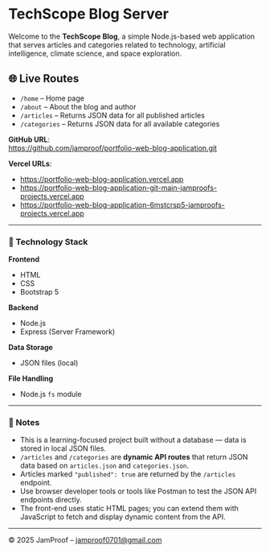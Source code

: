 # TechScope Blog Server

Welcome to the **TechScope Blog**, a simple Node.js-based web application that serves articles and categories related to technology, artificial intelligence, climate science, and space exploration.

## 🌐 Live Routes

- `/home` – Home page  
- `/about` – About the blog and author  
- `/articles` – Returns JSON data for all published articles  
- `/categories` – Returns JSON data for all available categories  

**GitHub URL**:  
https://github.com/jamproof/portfolio-web-blog-application.git

**Vercel URLs**:  
- https://portfolio-web-blog-application.vercel.app  
- https://portfolio-web-blog-application-git-main-jamproofs-projects.vercel.app  
- https://portfolio-web-blog-application-6mstcrsp5-jamproofs-projects.vercel.app  

---

### 🧰 Technology Stack

**Frontend**  
- HTML  
- CSS  
- Bootstrap 5  

**Backend**  
- Node.js  
- Express (Server Framework)  

**Data Storage**  
- JSON files (local)  

**File Handling**  
- Node.js `fs` module  

---

### 📝 Notes

- This is a learning-focused project built without a database — data is stored in local JSON files.  
- `/articles` and `/categories` are **dynamic API routes** that return JSON data based on `articles.json` and `categories.json`.  
- Articles marked `"published": true` are returned by the `/articles` endpoint.  
- Use browser developer tools or tools like Postman to test the JSON API endpoints directly.  
- The front-end uses static HTML pages; you can extend them with JavaScript to fetch and display dynamic content from the API.  

---

&copy; 2025 JamProof – jamproof0701@gmail.com
